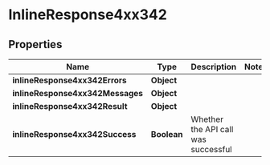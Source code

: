 # InlineResponse4xx342

## Properties
Name | Type | Description | Notes
------------ | ------------- | ------------- | -------------
**inlineResponse4xx342Errors** | **Object** |  | 
**inlineResponse4xx342Messages** | **Object** |  | 
**inlineResponse4xx342Result** | **Object** |  | 
**inlineResponse4xx342Success** | **Boolean** | Whether the API call was successful | 
